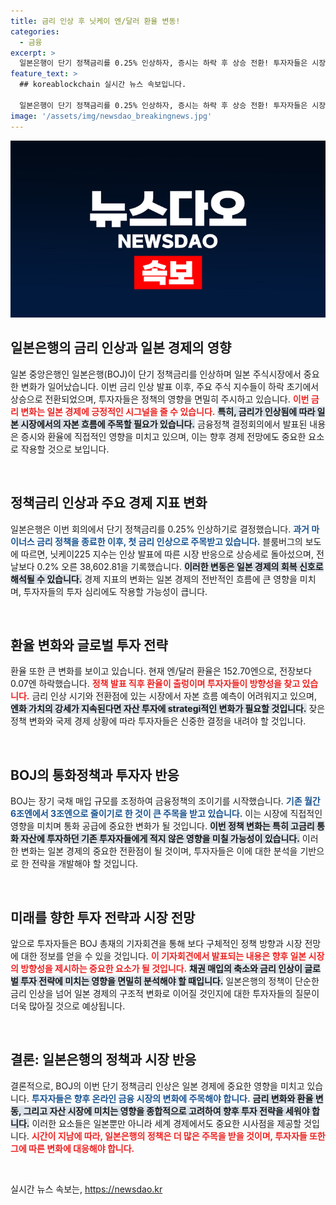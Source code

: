 ```yaml
---
title: 금리 인상 후 닛케이 엔/달러 환율 변동!
categories:
  - 금융
excerpt: >
  일본은행이 단기 정책금리를 0.25% 인상하자, 증시는 하락 후 상승 전환! 투자자들은 시장 변동성을 지켜보며 BOJ 총재의 기자회견에 주목하고 있습니다. 엔화 강세가 이어지는 가운데, 금융시장에 미칠 영향은?
feature_text: >
  ## koreablockchain 실시간 뉴스 속보입니다.

  일본은행이 단기 정책금리를 0.25% 인상하자, 증시는 하락 후 상승 전환! 투자자들은 시장 변동성을 지켜보며 BOJ 총재의 기자회견에 주목하고 있습니다. 엔화 강세가 이어지는 가운데, 금융시장에 미칠 영향은?
image: '/assets/img/newsdao_breakingnews.jpg'
---
```


<p><img src="/assets/img/newsdao_breakingnews.jpg" alt="koreablockchain 속보" /></p>

<h2 data-ke-size="size26">일본은행의 금리 인상과 일본 경제의 영향</h2>

<p data-ke-size="size16">일본 중앙은행인 일본은행(BOJ)이 단기 정책금리를 인상하며 일본 주식시장에서 중요한 변화가 일어났습니다. 이번 금리 인상 발표 이후, 주요 주식 지수들이 하락 초기에서 상승으로 전환되었으며, 투자자들은 정책의 영향을 면밀히 주시하고 있습니다. <b><span style="color: #ee2323;">이번 금리 변화는 일본 경제에 긍정적인 시그널을 줄 수 있습니다.</span></b> <b><span style="background-color: #21538527;">특히, 금리가 인상됨에 따라 일본 시장에서의 자본 흐름에 주목할 필요가 있습니다.</span></b> 금융정책 결정회의에서 발표된 내용은 증시와 환율에 직접적인 영향을 미치고 있으며, 이는 향후 경제 전망에도 중요한 요소로 작용할 것으로 보입니다.</p>

<p data-ke-size="size16">&nbsp;</p>

<h2 data-ke-size="size26">정책금리 인상과 주요 경제 지표 변화</h2>

<p data-ke-size="size16">일본은행은 이번 회의에서 단기 정책금리를 0.25% 인상하기로 결정했습니다. <b><span style="color: #1a5490;">과거 마이너스 금리 정책을 종료한 이후, 첫 금리 인상으로 주목받고 있습니다.</span></b> 블룸버그의 보도에 따르면, 닛케이225 지수는 인상 발표에 따른 시장 반응으로 상승세로 돌아섰으며, 전날보다 0.2% 오른 38,602.81을 기록했습니다. <b><span style="background-color: #21538527;">이러한 변동은 일본 경제의 회복 신호로 해석될 수 있습니다.</span></b> 경제 지표의 변화는 일본 경제의 전반적인 흐름에 큰 영향을 미치며, 투자자들의 투자 심리에도 작용할 가능성이 큽니다.</p>

<p data-ke-size="size16">&nbsp;</p>

<h2 data-ke-size="size26">환율 변화와 글로벌 투자 전략</h2>

<p data-ke-size="size16">환율 또한 큰 변화를 보이고 있습니다. 현재 엔/달러 환율은 152.70엔으로, 전장보다 0.07엔 하락했습니다. <b><span style="color: #ee2323;">정책 발표 직후 환율이 출렁이며 투자자들이 방향성을 찾고 있습니다.</span></b> 금리 인상 시기와 전환점에 있는 시장에서 자본 흐름 예측이 어려워지고 있으며, <b><span style="background-color: #21538527;">엔화 가치의 강세가 지속된다면 자산 투자에 strategi적인 변화가 필요할 것입니다.</span></b> 잦은 정책 변화와 국제 경제 상황에 따라 투자자들은 신중한 결정을 내려야 할 것입니다.</p>

<p data-ke-size="size16">&nbsp;</p>

<h2 data-ke-size="size26">BOJ의 통화정책과 투자자 반응</h2>

<p data-ke-size="size16">BOJ는 장기 국채 매입 규모를 조정하여 금융정책의 조이기를 시작했습니다. <b><span style="color: #1a5490;">기존 월간 6조엔에서 3조엔으로 줄이기로 한 것이 큰 주목을 받고 있습니다.</span></b> 이는 시장에 직접적인 영향을 미치며 통화 공급에 중요한 변화가 될 것입니다. <b><span style="background-color: #21538527;">이번 정책 변화는 특히 고금리 통화 자산에 투자하던 기존 투자자들에게 적지 않은 영향을 미칠 가능성이 있습니다.</span></b> 이러한 변화는 일본 경제의 중요한 전환점이 될 것이며, 투자자들은 이에 대한 분석을 기반으로 한 전략을 개발해야 할 것입니다.</p>

<p data-ke-size="size16">&nbsp;</p>

<h2 data-ke-size="size26">미래를 향한 투자 전략과 시장 전망</h2>

<p data-ke-size="size16">앞으로 투자자들은 BOJ 총재의 기자회견을 통해 보다 구체적인 정책 방향과 시장 전망에 대한 정보를 얻을 수 있을 것입니다. <b><span style="color: #ee2323;">이 기자회견에서 발표되는 내용은 향후 일본 시장의 방향성을 제시하는 중요한 요소가 될 것입니다.</span></b> <b><span style="background-color: #21538527;">채권 매입의 축소와 금리 인상이 글로벌 투자 전략에 미치는 영향을 면밀히 분석해야 할 때입니다.</span></b> 일본은행의 정책이 단순한 금리 인상을 넘어 일본 경제의 구조적 변화로 이어질 것인지에 대한 투자자들의 질문이 더욱 많아질 것으로 예상됩니다.</p>

<p data-ke-size="size16">&nbsp;</p>

<h2 data-ke-size="size26">결론: 일본은행의 정책과 시장 반응</h2>

<p data-ke-size="size16">결론적으로, BOJ의 이번 단기 정책금리 인상은 일본 경제에 중요한 영향을 미치고 있습니다. <b><span style="color: #1a5490;">투자자들은 향후 온라인 금융 시장의 변화에 주목해야 합니다.</span></b> <b><span style="background-color: #21538527;">금리 변화와 환율 변동, 그리고 자산 시장에 미치는 영향을 종합적으로 고려하여 향후 투자 전략을 세워야 합니다.</span></b> 이러한 요소들은 일본뿐만 아니라 세계 경제에서도 중요한 시사점을 제공할 것입니다. <b><span style="color: #ee2323;">시간이 지남에 따라, 일본은행의 정책은 더 많은 주목을 받을 것이며, 투자자들 또한 그에 따른 변화에 대응해야 합니다.</span></b></p>

<p data-ke-size="size16">&nbsp;</p>
실시간 뉴스 속보는, <a href="https://newsdao.kr" rel="dofollow">https://newsdao.kr</a>



